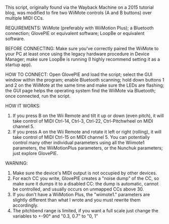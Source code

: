 This script, originally found via the Wayback Machine on a 2015 tutorial blog, was modified to fire two WiiMote controls (A and B buttons) over multiple MIDI CCs.

REQUIREMENTS:
WiiMote (preferably with WiiMotion Plus); a Bluetooth connection; GlovePIE or equivalent software; LoopBe or equivalent software.

BEFORE CONNECTING:
Make sure you've correctly paired the WiiMote to your PC at least once using the legacy hardware procedure in Device Manager;
make sure LoopBe is running (I highly recommend setting it as a startup app).

HOW TO CONNECT:
Open GlovePIE and load the script; select the GUI window within the program; enable Bluetooth scanning;
hold down buttons 1 and 2 on the WiiMote at the same time and make sure the LEDs are flashing;
the GUI page helps the operating system find the WiiMote via Bluetooth; once connected, run the script.

HOW IT WORKS:
1. If you press B on the Wii Remote and tilt it up or down (even pitch), it will take control of MIDI Ctrl-14, Ctrl-3, Ctrl-22, Ctrl-Pitchwheel on MIDI channel 5.
2. If you press A on the Wii Remote and rotate it left or right (rolling), it will take control of MIDI Ctrl-15 on MIDI channel 5.
You can potentially control many other individual parameters using all the Wiimote1 parameters, the WiiMotionPlus parameters, or the Nunchuk parameters; just explore GlovePIE.

WARNING:
1. Make sure the device's MIDI output is not occupied by other devices.
2. For each CC you write, GlovePIE creates a "noise dump" of the CC, so make sure it dumps it to a disabled CC: the dump is automatic, cannot be controlled, and usually occurs on unmapped CCs above 30.
3. If you don't have a WiiMotion Plus, the "wiimote1." parameters are slightly different than what I wrote and you must rewrite them accordingly.
4. The pitchbend range is limited, if you want a full scale just change the variables to +-90° and "0.3, 0.7" to "0, 1"
